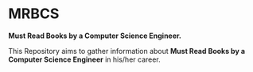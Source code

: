 # MRBCS
**Must Read Books by a Computer Science Engineer.**


This Repository aims to gather information about **Must Read Books by a Computer Science Engineer** in his/her career.
